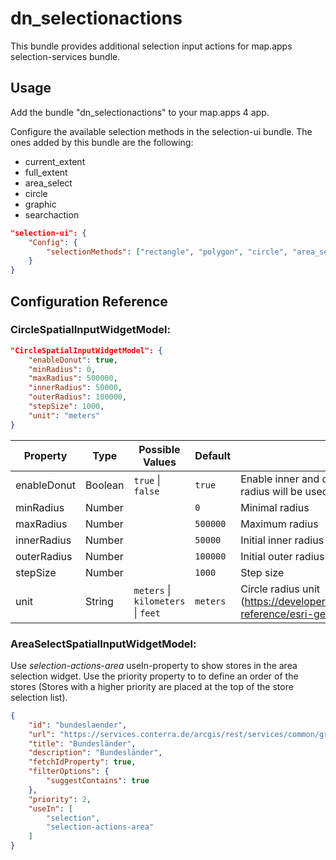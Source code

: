 # dn_selectionactions

This bundle provides additional selection input actions for map.apps selection-services bundle.

## Usage

Add the bundle "dn_selectionactions" to your map.apps 4 app.

Configure the available selection methods in the selection-ui bundle. The ones added by this bundle are the following:
- current_extent
- full_extent
- area_select
- circle
- graphic
- searchaction

```json
"selection-ui": {
    "Config": {
        "selectionMethods": ["rectangle", "polygon", "circle", "area_select"]
    }
}
```

## Configuration Reference

### CircleSpatialInputWidgetModel:
```json
"CircleSpatialInputWidgetModel": {
    "enableDonut": true,
    "minRadius": 0,
    "maxRadius": 500000,
    "innerRadius": 50000,
    "outerRadius": 100000,
    "stepSize": 1000,
    "unit": "meters"
}
```

| Property                       | Type    | Possible Values                                        | Default      | Description                                                                                                             |
|--------------------------------|---------|--------------------------------------------------------|--------------|------------------------------------------------------------------------------------------------------------------------ |
| enableDonut                    | Boolean | ```true``` &#124; ```false```                          | ```true```   | Enable inner and outer radius. If disabled only outer radius will be used.                                              |
| minRadius                      | Number  |                                                        | ```0```      | Minimal radius                                                                                                          |
| maxRadius                      | Number  |                                                        | ```500000``` | Maximum radius                                                                                                          |
| innerRadius                    | Number  |                                                        | ```50000```  | Initial inner radius                                                                                                    |
| outerRadius                    | Number  |                                                        | ```100000``` | Initial outer radius                                                                                                    |
| stepSize                       | Number  |                                                        | ```1000```   | Step size                                                                                                               |
| unit                           | String  | ```meters``` &#124; ```kilometers``` &#124; ```feet``` | ```meters``` | Circle radius unit (https://developers.arcgis.com/javascript/latest/api-reference/esri-geometry-Circle.html#radiusUnit) |

### AreaSelectSpatialInputWidgetModel:
Use _selection-actions-area_ useIn-property to show stores in the area selection widget.
Use the priority property to to define an order of the stores (Stores with a higher priority are placed at the top of the store selection list).

```json
{
    "id": "bundeslaender",
    "url": "https://services.conterra.de/arcgis/rest/services/common/grenzen/FeatureServer/2",
    "title": "Bundesländer",
    "description": "Bundesländer",
    "fetchIdProperty": true,
    "filterOptions": {
        "suggestContains": true
    },
    "priority": 2,
    "useIn": [
        "selection",
        "selection-actions-area"
    ]
}
```
